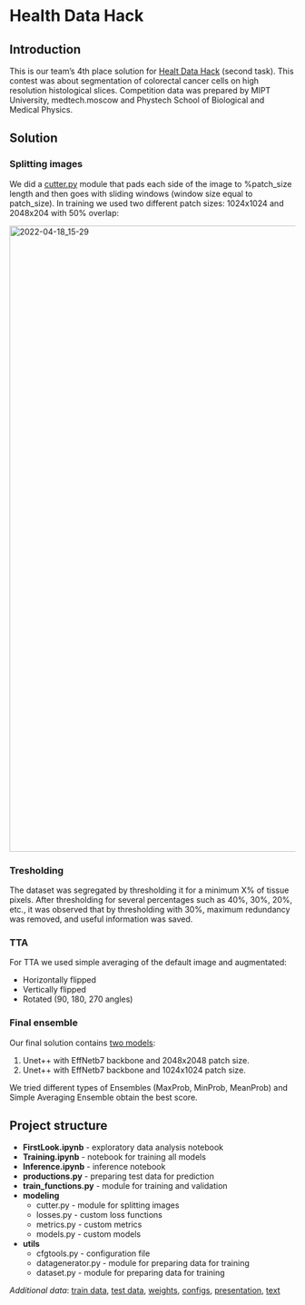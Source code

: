 # Health Data Hack

## Introduction
This is our team’s 4th place solution for [Healt Data Hack](https://codenrock.com/contests/hackhealth#/) (second task). This contest was about segmentation of colorectal cancer cells on high resolution histological slices. Competition data was prepared by MIPT University, medtech.moscow and Phystech School of Biological and Medical Physics.

## Solution
### Splitting images
We did a [cutter.py](modeling/cutter.py) module that pads each side of the image to %patch_size length and then goes with sliding windows (window size equal to patch_size). In training we used two different patch sizes: 1024x1024 and 2048x204 with 50% overlap:

<img width="1103" alt="2022-04-18_15-29" src="https://user-images.githubusercontent.com/54595287/163815606-359b53ea-e8da-48a8-af5d-370a845d1559.png">  

### Tresholding
The dataset was segregated by thresholding it for a minimum X% of tissue pixels. After thresholding for several percentages such as 40%, 30%, 20%, etc., it was observed that by thresholding with 30%, maximum redundancy was removed, and useful information was saved.

### TTA
For TTA we used simple averaging of the default image and augmentated:
- Horizontally flipped
- Vertically flipped
- Rotated (90, 180, 270 angles)

### Final ensemble
Our final solution contains [two models](https://drive.google.com/drive/folders/1561kJfurS61cxtOjkpOh0-6pmhNPXPiW?usp=sharing):
1. Unet++ with EffNetb7 backbone and 2048x2048 patch size.
2. Unet++ with EffNetb7 backbone and 1024x1024 patch size.

We tried different types of Ensembles (MaxProb, MinProb, MeanProb) and Simple Averaging Ensemble obtain the best score.

## Project structure
- **FirstLook.ipynb** - exploratory data analysis notebook
- **Training.ipynb** - notebook for training all models
- **Inference.ipynb** - inference notebook
- **productions.py** - preparing test data for prediction
- **train_functions.py** - module for training and validation
- **modeling**
  - cutter.py - module for splitting images
  - losses.py - custom loss functions
  - metrics.py - custom metrics
  - models.py - custom models
- **utils**
  - cfgtools.py - configuration file
  - datagenerator.py - module for preparing data for training
  - dataset.py - module for preparing data for training

_Additional data_:
[train data](https://drive.google.com/file/d/1erA0TiUZb2os-QJ-vFN_K1bhNBroBLpO/view),
[test data](https://drive.google.com/file/d/1NUQjp10RmymKohg0cjqL6G3fRk_DpVsH/view),
[weights](https://drive.google.com/drive/folders/1561kJfurS61cxtOjkpOh0-6pmhNPXPiW?usp=sharing), 
[configs](https://drive.google.com/drive/folders/1frbD1cqIEN_fpoyd6GRSKYKS2sNpgVMU?usp=sharing),
[presentation](https://docs.google.com/presentation/d/1SN-Olu-dxH2VZAZuMpiBncV508JN0pVh/edit?usp=sharing&ouid=116202268270672729224&rtpof=true&sd=true), 
[text](https://docs.google.com/document/d/1RKJ9ijLmTFxTVfYAuHraC5Q5J9zVKxcr/edit?usp=sharing&ouid=116202268270672729224&rtpof=true&sd=true)

